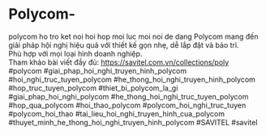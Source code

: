 # Polycom-
polycom ho tro ket noi hoi hop moi luc moi noi de dang
Polycom mang đến giải pháp hội nghị hiệu quả với thiết kế gọn nhẹ, dễ lắp đặt và bảo trì.<br>
Phù hợp với mọi loại hình doanh nghiệp.<br>
Tham khảo bài viết đầy đủ: https://savitel.com.vn/collections/poly<br>
#polycom #giai_phap_hoi_nghi_truyen_hinh_polycom #hoi_nghi_truc_tuyen_polycom #he_thong_hoi_nghi_truyen_hinh_polycom #hop_truc_tuyen_polycom #thiet_bi_polycom_la_gi #giai_phap_hoi_nghi_polycom #he_thong_hoi_nghi_truc_tuyen_polycom #hop_qua_polycom #hoi_thao_polycom #polycom_hoi_nghi_truc_tuyen #polycom_hoi_thao #tai_lieu_hoi_nghi_truyen_hinh_cua_polycom #thuyet_minh_he_thong_hoi_nghi_truyen_hinh_polycom #SAVITEL #savitel
